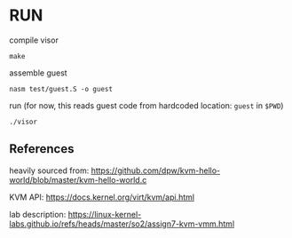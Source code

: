 # RUN 
compile visor
```
make
```

assemble guest
```
nasm test/guest.S -o guest
```

run (for now, this reads guest code from hardcoded location: `guest` in `$PWD`)
```
./visor
```

## References
heavily sourced from: https://github.com/dpw/kvm-hello-world/blob/master/kvm-hello-world.c

KVM API: https://docs.kernel.org/virt/kvm/api.html

lab description: https://linux-kernel-labs.github.io/refs/heads/master/so2/assign7-kvm-vmm.html


